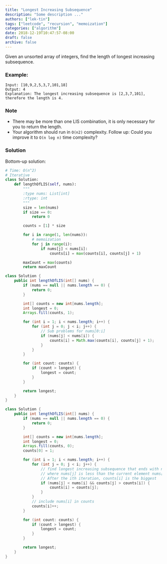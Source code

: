 ```yaml
---
title: "Longest Increasing Subsequence"
description: "Some description ..."
authors: ["lek-tin"]
tags: ["leetcode", "recursion", "memoization"]
categories: ["algorithm"]
date: 2018-12-19T10:47:57-08:00
draft: false
archive: false
---
```

Given an unsorted array of integers, find the length of longest increasing subsequence.

### Example:
```
Input: [10,9,2,5,3,7,101,18]
Output: 4 
Explanation: The longest increasing subsequence is [2,3,7,101], therefore the length is 4. 
```
### Note
- There may be more than one LIS combination, it is only necessary for you to return the length.
- Your algorithm should run in `O(n2)` complexity.
Follow up: Could you improve it to `O(n log n)` time complexity?
### Solution
Bottom-up solution:
```python
# Time: O(n^2)
# Iterative
class Solution:
    def lengthOfLIS(self, nums):
        """
        :type nums: List[int]
        :rtype: int
        """
        size = len(nums)
        if size == 0:
            return 0

        counts = [1] * size

        for i in range(1, len(nums)):
            # memoization
            for j in range(i):
                if nums[j] < nums[i]:
                    counts[i] = max(counts[i], counts[j] + 1)

        maxCount = max(counts)
        return maxCount
```
```java
class Solution {
    public int lengthOfLIS(int[] nums) {
        if (nums == null || nums.length == 0) {
            return 0;
        }

        int[] counts = new int[nums.length];
        int longest = 0;
        Arrays.fill(counts, 1);

        for (int i = 1; i < nums.length; i++) {
            for (int j = 0; j < i; j++) {
                // Sub problems for nums[0:i]
                if (nums[j] < nums[i]) {
                    counts[i] = Math.max(counts[i], counts[j] + 1);
                }
            }
        }

        for (int count: counts) {
            if (count > longest) {
                longest = count;
            }
        }

        return longest;
    }
}
```
```java
class Solution {
    public int lengthOfLIS(int[] nums) {
        if (nums == null || nums.length == 0) {
            return 0;
        }

        int[] counts = new int[nums.length];
        int longest = 0;
        Arrays.fill(counts, 0);
        counts[0] = 1;

        for (int i = 1; i < nums.length; i++) {
            for (int j = 0; j < i; j++) {
                // find longest increasing subsequence that ends with nums[j]
			    // where nums[j] is less than the current element nums[i]
                // After the ith iteration, counts[i] is the biggest
                if (nums[j] < nums[i] && counts[j] > counts[i]) {
				    counts[i] = counts[j];
                }
            }
            // include nums[i] in counts
		    counts[i]++;
        }

        for (int count: counts) {
            if (count > longest) {
                longest = count;
            }
        }

        return longest;
    }
}
```